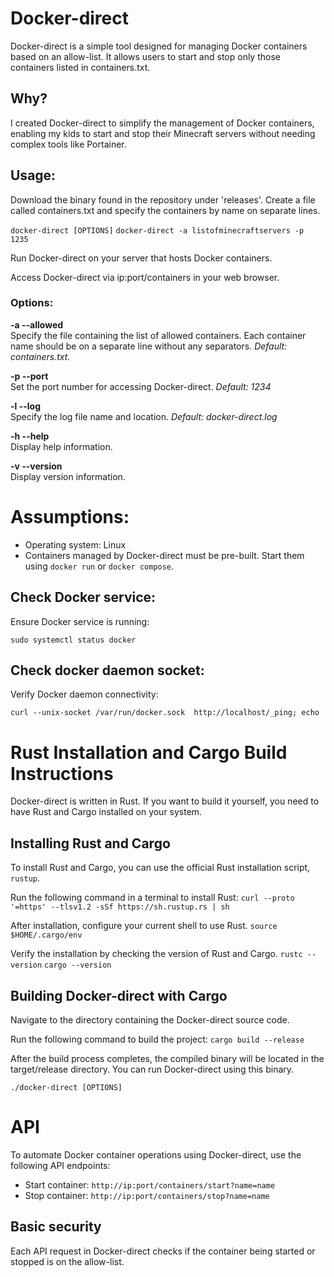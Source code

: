 # Docker-direct
Docker-direct is a simple tool designed for managing Docker containers based on an allow-list. It allows users to start and stop only those containers listed in containers.txt.

## Why?
I created Docker-direct to simplify the management of Docker containers, enabling my kids to start and stop their Minecraft servers without needing complex tools like Portainer.

## Usage:
Download the binary found in the repository under 'releases'. Create a file called containers.txt and specify the containers by name on separate lines.

`docker-direct [OPTIONS]`
`docker-direct -a listofminecraftservers -p 1235 `

Run Docker-direct on your server that hosts Docker containers.

Access Docker-direct via ip:port/containers in your web browser.

### Options:

**-a --allowed**   
Specify the file containing the list of allowed containers. Each container name should be on a separate line without any separators. <em>Default: containers.txt.</em>


**-p --port**    
Set the port number for accessing Docker-direct. <em>Default: 1234</em>

**-l --log**        
Specify the log file name and location. <em>Default: docker-direct.log</em>

**-h --help**       
Display help information.

**-v --version**    
Display version information.

# Assumptions:
- Operating system: Linux
- Containers managed by Docker-direct must be pre-built. Start them using `docker run` or `docker compose`.

## Check Docker service:
Ensure Docker service is running:

`sudo systemctl status docker`

## Check docker daemon socket: 
Verify Docker daemon connectivity:

`curl --unix-socket /var/run/docker.sock  http://localhost/_ping; echo`

# Rust Installation and Cargo Build Instructions
Docker-direct is written in Rust. If you want to build it yourself, you need to have Rust and Cargo installed on your system. 

##  Installing Rust and Cargo
To install Rust and Cargo, you can use the official Rust installation script, `rustup`.

Run the following command in a terminal to install Rust:
`curl --proto '=https' --tlsv1.2 -sSf https://sh.rustup.rs | sh`

After installation, configure your current shell to use Rust.
`source $HOME/.cargo/env`

Verify the installation by checking the version of Rust and Cargo.
`rustc --version`
`cargo --version`

## Building Docker-direct with Cargo
Navigate to the directory containing the Docker-direct source code.

Run the following command to build the project:
`cargo build --release`

After the build process completes, the compiled binary will be located in the target/release directory. You can run Docker-direct using this binary.

`./docker-direct [OPTIONS]`

# API
To automate Docker container operations using Docker-direct, use the following API endpoints:
- Start container: `http://ip:port/containers/start?name=name`
- Stop container: `http://ip:port/containers/stop?name=name`

## Basic security
Each API request in Docker-direct checks if the container being started or stopped is on the allow-list.
